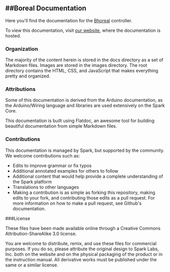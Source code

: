 ##Boreal Documentation
-

Here you'll find the documentation for the [Bhoreal](http://www.bhoreal.com) controller.

To view this documentation, visit [our website](http://docs.bhoreal.com), where the documentation is hosted.

### Organization

The majority of the content herein is stored in the docs directory as a set of Markdown files. Images are stored in the images directory. The root directory contains the HTML, CSS, and JavaScript that makes everything pretty and organized.

### Attributions

Some of this documentation is derived from the Arduino documentation, as the Arduino/Wiring language and libraries are used extensively on the Spark Core.

This documentation is built using Flatdoc, an awesome tool for building beautiful documentation from simple Markdown files.

### Contributions

This documentation is managed by Spark, but supported by the community. We welcome contributions such as:

* Edits to improve grammar or fix typos
* Additional annotated examples for others to follow
* Additional content that would help provide a complete understanding of the Spark platform
* Translations to other languages
* Making a contribution is as simple as forking this repository, making edits to your fork, and contributing those edits as a pull request. For more information on how to make a pull request, see Github's documentation.

###License

These files have been made available online through a Creative Commons Attribution-ShareAlike 3.0 license.

You are welcome to distribute, remix, and use these files for commercial purposes. If you do so, please attribute the original design to Spark Labs, Inc. both on the website and on the physical packaging of the product or in the instruction manual. All derivative works must be published under the same or a similar license.
